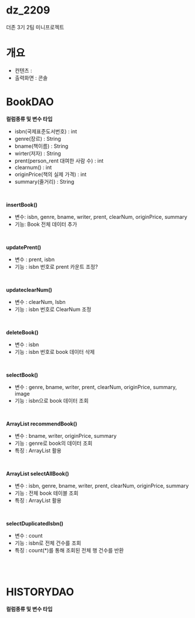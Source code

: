 # dz_2209
더존 3기 2팀 미니프로젝트

# 개요
- 컨텐츠 : 
- 출력화면 : 콘솔

# BookDAO
**컬럼종류 및 변수 타입**
- isbn(국제표준도서번호) : int
- genre(장르) : String
- bname(책이름) : String
- wirter(저자) : String
- prent(person_rent 대여한 사람 수) : int
- clearnum()  : int
- originPrice(책의 실제 가격) : int 
- summary(줄거리) : String 
<br> 

**insertBook()**
- 변수: isbn, genre, bname, writer, prent, clearNum, originPrice, summary
- 기능: Book 전체 데이터 추가
<br> 

**updatePrent()**
- 변수 : prent, isbn
- 기능 : isbn 번호로 prent 카운트 조정?
<br>

**updateclearNum()**
- 변수 : clearNum, Isbn
- 기능 : isbn 번호로 ClearNum 조정
<br> 

**deleteBook()**
- 변수 : isbn
- 기능 : isbn 번호로 book 데이터 삭제 
<br> 

**selectBook()**
- 변수 : genre, bname, writer, prent, clearNum, originPrice, summary, image
- 기능 : isbn으로 book 데이터 조회
<br> 

**ArrayList<Book> recommendBook()**
- 변수 : bname, writer, originPrice, summary
- 기능 : genre로 book의 데이터 조회
- 특징 : ArrayList<Book> 활용
<br> 

**ArrayList<Book> selectAllBook()**
- 변수 : isbn, genre, bname, writer, prent, clearNum, originPrice, summary
- 기능 : 전체 book 테이블 조회
- 특징 : ArrayList<Book> 활용
<br> 

**selectDuplicatedIsbn()**
- 변수 : count
- 기능 : isbn로 전체 건수를 조회
- 특징 : count(*)를 통해 조회된 전체 행 건수를 반환
<br>
<br>  

# HISTORYDAO
**컬럼종류 및 변수 타입**

